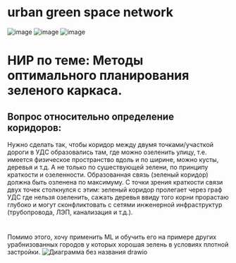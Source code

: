 # urban green space network
![image](https://user-images.githubusercontent.com/113199314/199528977-e699e223-bb5e-4978-9169-c51edf6576a8.png)
![image](https://user-images.githubusercontent.com/113199314/199529400-2df60772-60bf-4be2-b173-753f2cd30252.png)
![image](https://user-images.githubusercontent.com/113199314/199529572-10331eb1-bb77-4226-9b82-704b057640fb.png)
# НИР по теме: Методы оптимального планирования зеленого каркаса.
## Вопрос относительно определение коридоров:
Нужно сделать так, чтобы коридор между двумя точками/участкой дороги в УДС образовались там, где можно озеленить улицу, т.е. имеется  физическое пространство вдоль и по ширине, можно кусты, деревья и т.д. А не только по сушествующей зелени, по принципу краткости и озеленности. Образованная связь (зеленый коридор) должна быть озленена по максимуму. С точки зрения краткости связи двух точек столкнулся с этим: зеленый коридор пролегает через граф УДС где нельзя озеленить, сажать деревья ввиду того корни прорастаю глубоко и могут сконфликтовать с сетями инженерной инфраструктур (трубопровода, ЛЭП, канализация и т.д.).
# 
Помимо этого, хочу применить ML и обучить его на примере других урабнизованных городов у которых хорошая зелень в условиях плотной застройки.
![Диаграмма без названия drawio](https://user-images.githubusercontent.com/113199314/199532156-2e81d798-e883-4f87-a114-e6cc59b4314e.png)
